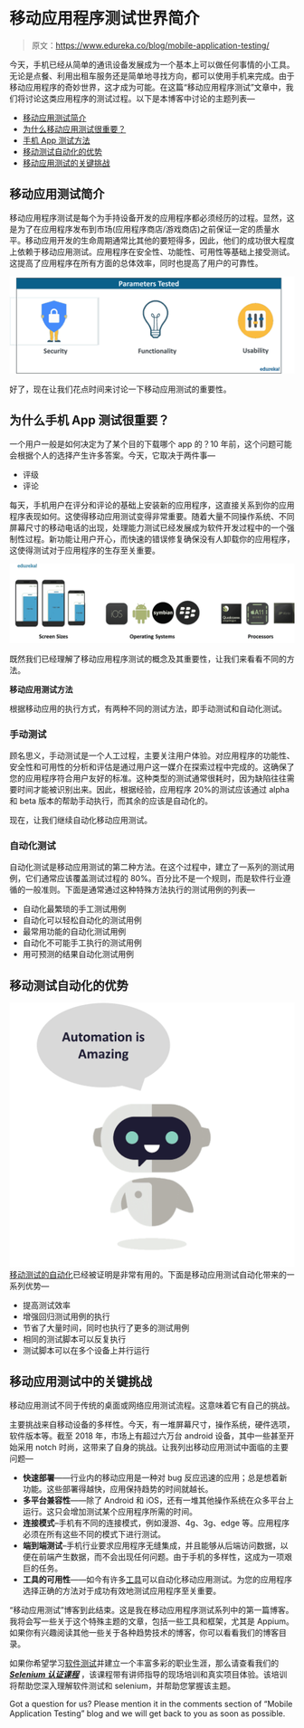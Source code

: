 # 移动应用程序测试世界简介

> 原文：<https://www.edureka.co/blog/mobile-application-testing/>

今天，手机已经从简单的通讯设备发展成为一个基本上可以做任何事情的小工具。无论是点餐、利用出租车服务还是简单地寻找方向，都可以使用手机来完成。由于移动应用程序的奇妙世界，这才成为可能。在这篇“移动应用程序测试”文章中，我们将讨论这类应用程序的测试过程。以下是本博客中讨论的主题列表—

*   [移动应用测试简介](#introduction)
*   [为什么移动应用测试很重要？](#importance)
*   [手机 App 测试方法](#approaches)
*   [移动测试自动化的优势](#advantage)
*   [移动应用测试的关键挑战](#challenges)

## **移动应用测试简介**

移动应用程序测试是每个为手持设备开发的应用程序都必须经历的过程。显然，这是为了在应用程序发布到市场(应用程序商店/游戏商店)之前保证一定的质量水平。移动应用开发的生命周期通常比其他的要短得多，因此，他们的成功很大程度上依赖于移动应用测试。应用程序在安全性、功能性、可用性等基础上接受测试。这提高了应用程序在所有方面的总体效率，同时也提高了用户的可靠性。

![What is Tested - Mobile App Testing - Edureka](img/63a2ecb0d01996c46e19527af702f623.png)

好了，现在让我们花点时间来讨论一下移动应用测试的重要性。

## **为什么手机 App 测试很重要？**

一个用户一般是如何决定为了某个目的下载哪个 app 的？10 年前，这个问题可能会根据个人的选择产生许多答案。今天，它取决于两件事—

*   评级
*   评论

每天，手机用户在评分和评论的基础上安装新的应用程序，这直接关系到你的应用程序表现如何。这使得移动应用测试变得非常重要。随着大量不同操作系统、不同屏幕尺寸的移动电话的出现，处理能力测试已经发展成为软件开发过程中的一个强制性过程。新功能让用户开心，而快速的错误修复确保没有人卸载你的应用程序，这使得测试对于应用程序的生存至关重要。

![Parameters - Mobile App Testing - Edureka](img/f4449ca2b39fab56b8420756e804af7d.png)

既然我们已经理解了移动应用程序测试的概念及其重要性，让我们来看看不同的方法。

**移动应用测试方法**

根据移动应用的执行方式，有两种不同的测试方法，即手动测试和自动化测试。

### **手动测试**

顾名思义，手动测试是一个人工过程，主要关注用户体验。对应用程序的功能性、安全性和可用性的分析和评估是通过用户这一媒介在探索过程中完成的。这确保了您的应用程序符合用户友好的标准。这种类型的测试通常很耗时，因为缺陷往往需要时间才能被识别出来。因此，根据经验，应用程序 20%的测试应该通过 alpha 和 beta 版本的帮助手动执行，而其余的应该是自动化的。

现在，让我们继续自动化移动应用测试。

### 自动化测试

自动化测试是移动应用测试的第二种方法。在这个过程中，建立了一系列的测试用例，它们通常应该覆盖测试过程的 80%。百分比不是一个规则，而是软件行业遵循的一般准则。下面是通常通过这种特殊方法执行的测试用例的列表—

*   自动化最繁琐的手工测试用例
*   自动化可以轻松自动化的测试用例
*   最常用功能的自动化测试用例
*   自动化不可能手工执行的测试用例
*   用可预测的结果自动化测试用例

## **移动测试自动化的优势**

![Automation - Mobile App Testing - Edureka](img/87f1b0e0101619ac8809bdcc6af99bbe.png) [移动测试的自动化](https://www.edureka.co/blog/what-is-selenium/)已经被证明是非常有用的。下面是移动应用测试自动化带来的一系列优势—

*   提高测试效率
*   增强回归测试用例的执行
*   节省了大量时间，同时也执行了更多的测试用例
*   相同的测试脚本可以反复执行
*   测试脚本可以在多个设备上并行运行

## **移动应用测试中的关键挑战**

移动应用测试不同于传统的桌面或网络应用测试流程。这意味着它有自己的挑战。

主要挑战来自移动设备的多样性。今天，有一堆屏幕尺寸，操作系统，硬件选项，软件版本等。截至 2018 年，市场上有超过六万台 android 设备，其中一些甚至开始采用 notch 时尚，这带来了自身的挑战。让我列出移动应用测试中面临的主要问题—

*   **快速部署**——行业内的移动应用是一种对 bug 反应迅速的应用；总是想着新功能。这些部署得越快，应用保持趋势的时间就越长。
*   **多平台兼容性**——除了 Android 和 iOS，还有一堆其他操作系统在众多平台上运行。这只会增加测试某个应用程序所需的时间。
*   **连接模式**–手机有不同的连接模式，例如漫游、4g、3g、edge 等。应用程序必须在所有这些不同的模式下进行测试。
*   **端到端测试**–手机行业要求应用程序无缝集成，并且能够从后端访问数据，以便在前端产生数据，而不会出现任何问题。由于手机的多样性，这成为一项艰巨的任务。
*   **工具的可用性**——如今有许多[工具](https://www.edureka.co/blog/selenium-tutorial)可以自动化移动应用测试。为您的应用程序选择正确的方法对于成功有效地测试应用程序至关重要。

“移动应用测试”博客到此结束。这是我在移动应用程序测试系列中的第一篇博客。我将会写一些关于这个特殊主题的文章，包括一些工具和框架，尤其是 Appium。如果你有兴趣阅读其他一些关于各种趋势技术的博客，你可以看看我们的博客目录。

如果你希望学习[软件测试](https://www.edureka.co/blog/what-is-software-testing/)并建立一个丰富多彩的职业生涯，那么请查看我们的 [***Selenium 认证课程***](https://www.edureka.co/testing-with-selenium-webdriver) ，该课程带有讲师指导的现场培训和真实项目体验。该培训将帮助您深入理解软件测试和 selenium，并帮助您掌握该主题。

<article class="maincontentblog">Got a question for us? Please mention it in the comments section of “Mobile Application Testing” blog and we will get back to you as soon as possible.</article>